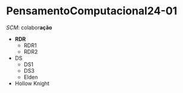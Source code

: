 # PensamentoComputacional24-01


*SCM*: colabor**ação**

- **RDR**
  - RDR1
  - RDR2
- DS 
  - DS1
  - DS3
  - Elden
- Hollow Knight 
